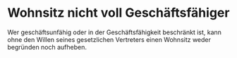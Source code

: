 # Wohnsitz nicht voll Geschäftsfähiger

Wer geschäftsunfähig oder in der Geschäftsfähigkeit beschränkt ist, kann ohne den Willen seines gesetzlichen Vertreters einen Wohnsitz weder begründen noch aufheben.